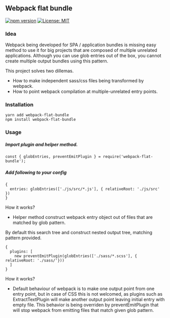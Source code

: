 ## Webpack flat bundle

[![npm version](https://badge.fury.io/js/webpack-flat-bundle.svg)](https://badge.fury.io/js/webpack-flat-bundle)
[![License: MIT](https://img.shields.io/badge/License-MIT-yellow.svg)](https://opensource.org/licenses/MIT)

### Idea
Webpack being developed for SPA / application bundles is missing easy method to use it for big projects that are composed of multiple unrelated applications. Although you can use glob entries out of the box, you cannot create multiple output bundles using this pattern.

This project solves two dillemas.
* How to make independent sass/css files being transformed by webpack.
* How to point webpack compilation at multiple-unrelated entry points.

### Installation

```
yarn add webpack-flat-bundle
npm install webpack-flat-bundle
```

### Usage

##### Import plugin and helper method.
```
const { globEntries, preventEmitPlugin } = require('webpack-flat-bundle');

```

##### Add following to your config
```
{
  entries: globEntries(['./js/src/*.js'], { relativeRoot: './js/src' })
}
```  
How it works?

* Helper method construct webpack entry object out of files that are matched by glob pattern.

By default this search tree and construct nested output tree, matching pattern provided.

```
{
  plugins: [
    new preventEmitPlugin(globEntries(['./sass/*.scss'], { relativeRoot: './sass/'}))
  ]
}
```

How it works?

* Default behaviour of webpack is to make one output point from one entry point, but in case of CSS this is not welcomed, as plugins such as ExtractTextPlugin will make another output point leaving initial entry with empty file. This behavior is being overriden by preventEmitPlugin that will stop webpack from emitting files that match given glob pattern.
